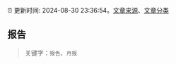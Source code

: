 :alarm_clock: 更新时间: 2024-08-30 23:36:54。[文章来源](/README.md)、[文章分类](/TAGS.md)

## 报告


> 关键字：`报告`、`月报`



